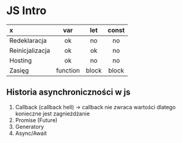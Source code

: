 # JS Intro

| x               |   var    |  let  | const |
|:----------------|:--------:|:-----:|:-----:|
| Redeklaracja    |    ok    |  no   |  no   |   
| Reinicjalizacja |    ok    |  ok   |  no   |   
| Hosting         |    ok    |  no   |  no   |   
| Zasięg          | function | block | block |


## Historia asynchroniczności w js
1. Callback (callback hell) -> callback nie zwraca wartości dlatego konieczne jest zagnieżdżanie
2. Promise (Future)
3. Generatory 
4. Async/Await